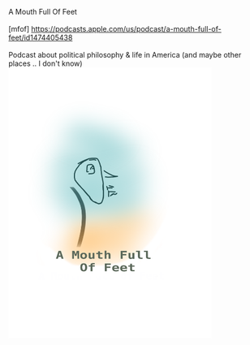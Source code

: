
A Mouth Full Of Feet
<br>
<br>
[mfof] https://podcasts.apple.com/us/podcast/a-mouth-full-of-feet/id1474405438
<br>
<br> Podcast about political philosophy & life in America (and maybe other places .. I don't know)
<img src="https://github.com/philopaszoon/mfof/blob/master/IMG_0327.PNG" width="400"/>
